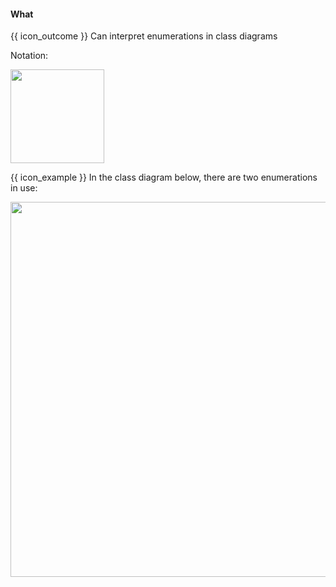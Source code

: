 <div id="title">

#### What

</div>

<span id="prereqs"></span>

<span id="outcomes">{{ icon_outcome }} Can interpret enumerations in class diagrams</span>

<div id="body">

Notation:

<img src="{{baseUrl}}/uml/classDiagrams/enumerations/what/images/notation.png" width="150" />

<tip-box>

{{ icon_example }} In the class diagram below, there are two enumerations in use:

<img src="{{baseUrl}}/uml/classDiagrams/enumerations/what/images/playerTurn.png" width="600" />
<p/>

</tip-box>

</div>

<div id="extras">
  <include src="exercisesPanel.md" boilerplate />
</div>